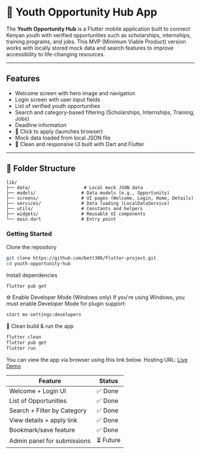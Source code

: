 # 📱 Youth Opportunity Hub App

The **Youth Opportunity Hub** is a Flutter mobile application built to connect Kenyan youth with verified opportunities such as scholarships, internships, training programs, and jobs. This MVP (Minimum Viable Product) version works with locally stored mock data and search features to improve accessibility to life-changing resources.

---

## Features

-  Welcome screen with hero image and navigation
-  Login screen with user input fields
-  List of verified youth opportunities
-  Search and category-based filtering (Scholarships, Internships, Training, Jobs)
-  Deadline information
- 🔗 Click to apply (launches browser)
-  Mock data loaded from local JSON file
- 💚 Clean and responsive UI built with Dart and Flutter

---

## 📁 Folder Structure

```plaintext
lib/
├── data/                    # Local mock JSON data
├── models/                 # Data models (e.g., Opportunity)
├── screens/                # UI pages (Welcome, Login, Home, Details)
├── services/               # Data loading (LocalDataService)
├── utils/                  # Constants and helpers
├── widgets/                # Reusable UI components
└── main.dart               # Entry point

```
### Getting Started
 Clone the repository
```bash
git clone https://github.com/bett306/Flutter-project.git
cd youth-opportunity-hub

```
 Install dependencies
 ```bash
flutter pub get
```
⚙️ Enable Developer Mode (Windows only)
If you're using Windows, you must enable Developer Mode for plugin support:
```bash
start ms-settings:developers
```
🧹 Clean build & run the app
```bash
flutter clean
flutter pub get
flutter run
```
You can view the app via browser using this link below.
Hosting URL: [Live Demo](https://youth-opportunity-hub.web.app)

| Feature                        | Status     |
| ------------------------------ | ---------- |
| Welcome + Login UI             | ✅ Done     |
| List of Opportunities          | ✅ Done     |
| Search + Filter by Category    | ✅ Done     |
| View details + apply link      | ✅ Done     |
| Bookmark/save feature          | ✅ Done     |
| Admin panel for submissions    | ⏳ Future   |




